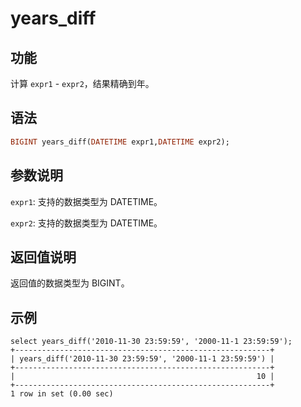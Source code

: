 # years_diff

## 功能

计算 `expr1` - `expr2`，结果精确到年。

## 语法

```Haskell
BIGINT years_diff(DATETIME expr1,DATETIME expr2);
```

## 参数说明

`expr1`: 支持的数据类型为 DATETIME。

`expr2`: 支持的数据类型为 DATETIME。

## 返回值说明

返回值的数据类型为 BIGINT。

## 示例

```Plain Text
select years_diff('2010-11-30 23:59:59', '2000-11-1 23:59:59');
+---------------------------------------------------------+
| years_diff('2010-11-30 23:59:59', '2000-11-1 23:59:59') |
+---------------------------------------------------------+
|                                                      10 |
+---------------------------------------------------------+
1 row in set (0.00 sec)
```
